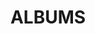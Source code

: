 ---
layout: album_gallery
resource: instagram
title: "ALBUMS"
description: "archive"
active: gallery
header-img: "img/gallery-bg.jpg"
images:
- image_path: /trangg.phaam/0/20220609_201026_286400238_577126460441014_2008822719025806882_n.jpg
  gallery-folder: /gallery/trangg.phaam/0/
  gallery-name: 0
  gallery-date: March 2025
- image_path: /trangg.phaam/1/20210818_194954_238628371_1728216260699152_6031517408762724956_n.jpg
  gallery-folder: /gallery/trangg.phaam/1/
  gallery-name: 1
  gallery-date: March 2025
- image_path: /trangg.phaam/10/20241216_193606_470489721_18297877123225020_5090639450739937485_n.jpg
  gallery-folder: /gallery/trangg.phaam/10/
  gallery-name: 10
  gallery-date: March 2025
- image_path: /trangg.phaam/11/20230510_195429_345662043_3016099081867367_4248971549330850660_n.jpg
  gallery-folder: /gallery/trangg.phaam/11/
  gallery-name: 11
  gallery-date: March 2025
- image_path: /trangg.phaam/12/20241108_124258_466069214_18293020681225020_720824666199448840_n.jpg
  gallery-folder: /gallery/trangg.phaam/12/
  gallery-name: 12
  gallery-date: March 2025
- image_path: /trangg.phaam/13/20231220_200555_412868593_18252168649225020_1099793628446707268_n.jpg
  gallery-folder: /gallery/trangg.phaam/13/
  gallery-name: 13
  gallery-date: March 2025
- image_path: /trangg.phaam/14/20240507_202827_441257224_18269222932225020_8500213382830566298_n.jpg
  gallery-folder: /gallery/trangg.phaam/14/
  gallery-name: 14
  gallery-date: March 2025
- image_path: /trangg.phaam/2/20211225_184348_269877232_472349317891247_6026447806048864940_n.jpg
  gallery-folder: /gallery/trangg.phaam/2/
  gallery-name: 2
  gallery-date: March 2025
- image_path: /trangg.phaam/3/20211006_192850_244424899_472271520511844_5050855284348122799_n.jpg
  gallery-folder: /gallery/trangg.phaam/3/
  gallery-name: 3
  gallery-date: March 2025
- image_path: /trangg.phaam/4/20210915_200202_242051003_385082969660544_7109852564504327181_n.jpg
  gallery-folder: /gallery/trangg.phaam/4/
  gallery-name: 4
  gallery-date: March 2025
- image_path: /trangg.phaam/5/20230502_201357_344606461_748005673471336_4397557290462136289_n.jpg
  gallery-folder: /gallery/trangg.phaam/5/
  gallery-name: 5
  gallery-date: March 2025
- image_path: /trangg.phaam/6/20221224_120013_321176138_138758295649007_6266033417212915522_n.jpg
  gallery-folder: /gallery/trangg.phaam/6/
  gallery-name: 6
  gallery-date: March 2025
- image_path: /trangg.phaam/7/20211023_202255_247430232_4826053424079947_7879566054422218732_n.jpg
  gallery-folder: /gallery/trangg.phaam/7/
  gallery-name: 7
  gallery-date: March 2025
- image_path: /trangg.phaam/8/20220414_193637_278311487_963079660947430_3930415790785673135_n.jpg
  gallery-folder: /gallery/trangg.phaam/8/
  gallery-name: 8
  gallery-date: March 2025
- image_path: /trangg.phaam/9/20241119_201130_467758477_18294476920225020_781976833959161456_n.jpg
  gallery-folder: /gallery/trangg.phaam/9/
  gallery-name: 9
  gallery-date: March 2025
- image_path: /trangg.phaam/B/20220213_195948_273835592_342291957815488_6271443950234189358_n.jpg
  gallery-folder: /gallery/trangg.phaam/B/
  gallery-name: B
  gallery-date: March 2025
- image_path: /trangg.phaam/x/20210622_200724_204241963_338950164417792_6658006906929102207_n.jpg
  gallery-folder: /gallery/trangg.phaam/x/
  gallery-name: x
  gallery-date: March 2025
---